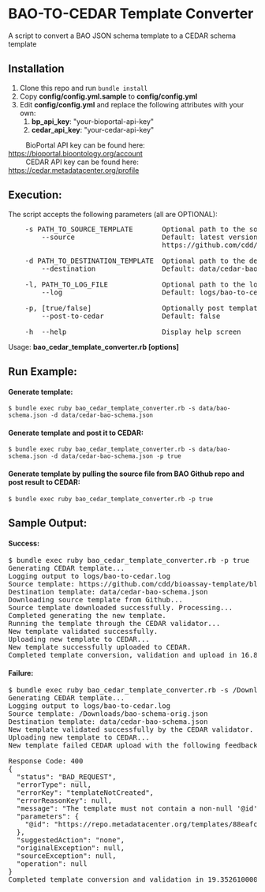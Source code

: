 BAO-TO-CEDAR Template Converter
=======================
A script to convert a BAO JSON schema template to a CEDAR schema template

Installation
----------------
1. Clone this repo and run `bundle install`
2. Copy __config/config.yml.sample__ to __config/config.yml__
3. Edit __config/config.yml__ and replace the following attributes with your own:
    1. __bp_api_key__: "your-bioportal-api-key"
    2. __cedar_api_key__: "your-cedar-api-key"

&nbsp;&nbsp;&nbsp;&nbsp;&nbsp;&nbsp;&nbsp;&nbsp;&nbsp;BioPortal API key can be found here: https://bioportal.bioontology.org/account<br>
&nbsp;&nbsp;&nbsp;&nbsp;&nbsp;&nbsp;&nbsp;&nbsp;&nbsp;CEDAR API key can be found here: https://cedar.metadatacenter.org/profile

Execution:
----------------
The script accepts the following parameters (all are OPTIONAL):
<pre>
    -s PATH_TO_SOURCE_TEMPLATE       Optional path to the source template file 
        --source                     Default: latest version of template is pulled from:
                                     https://github.com/cdd/bioassay-template/blob/master/data/template/schema.json
        
    -d PATH_TO_DESTINATION_TEMPLATE  Optional path to the destination template file
        --destination                Default: data/cedar-bao-schema.json
     
    -l, PATH_TO_LOG_FILE             Optional path to the log file        
        --log                        Default: logs/bao-to-cedar.log
         
    -p, [true/false]                 Optionally post template to CEDAR (if it passes validation)        
        --post-to-cedar              Default: false
         
    -h  --help                       Display help screen
</pre>

Usage: __bao_cedar_template_converter.rb [options]__

Run Example:
---------------
#### Generate template:

`$ bundle exec ruby bao_cedar_template_converter.rb -s data/bao-schema.json -d data/cedar-bao-schema.json`

#### Generate template and post it to CEDAR:

`$ bundle exec ruby bao_cedar_template_converter.rb -s data/bao-schema.json -d data/cedar-bao-schema.json -p true`

#### Generate template by pulling the source file from BAO Github repo and post result to CEDAR:

`$ bundle exec ruby bao_cedar_template_converter.rb -p true`

Sample Output:
----------------
#### Success:
<pre>
$ bundle exec ruby bao_cedar_template_converter.rb -p true
Generating CEDAR template...
Logging output to logs/bao-to-cedar.log
Source template: https://github.com/cdd/bioassay-template/blob/master/data/template/schema.json
Destination template: data/cedar-bao-schema.json
Downloading source template from Github...
Source template downloaded successfully. Processing...
Completed generating the new template.
Running the template through the CEDAR validator...
New template validated successfully.
Uploading new template to CEDAR...
New template successfully uploaded to CEDAR.
Completed template conversion, validation and upload in 16.811006000003545 seconds.
</pre>
#### Failure:
<pre>
$ bundle exec ruby bao_cedar_template_converter.rb -s /Downloads/bao-schema-orig.json -p true
Generating CEDAR template...
Logging output to logs/bao-to-cedar.log
Source template: /Downloads/bao-schema-orig.json
Destination template: data/cedar-bao-schema.json
New template validated successfully by the CEDAR validator.
Uploading new template to CEDAR...
New template failed CEDAR upload with the following feedback (logged in logs/bao-to-cedar.log):

Response Code: 400
{
  "status": "BAD_REQUEST",
  "errorType": null,
  "errorKey": "templateNotCreated",
  "errorReasonKey": null,
  "message": "The template must not contain a non-null '@id' field!",
  "parameters": {
    "@id": "https://repo.metadatacenter.org/templates/88eafcd0-c2a1-4c9c-acec-387ce26cc21e"
  },
  "suggestedAction": "none",
  "originalException": null,
  "sourceException": null,
  "operation": null
}
Completed template conversion and validation in 19.352610000001732 seconds.
</pre>